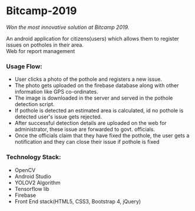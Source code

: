 <h1>Bitcamp-2019</h1>
<i>Won the most innovative solution at Bitcamp 2019.</i>

An android application for citizens(users) which allows them to register issues on potholes in their area.<br>
Web for report management
<br>
<h3>Usage Flow:</h3>
<ul>
  <li>User clicks a photo of the pothole and registers a new issue.</li>
  <li>The photo gets uploaded on the firebase database along with other information like GPS co-ordinates.</li>
  <li>The image is downloaded in the server and served in the pothole detection script.</li>
  <li>If pothole is detected an estimated area is calculated, id no pothole is detected user's issue gets rejected.</li>
  <li>After successful detection details are uploaded on the web for administrator, these issue are forwarded to govt. officials.</li>
  <li>Once the officials claim that they have fixed the pothole, the user gets a notification and they can close their issue if pothole is fixed</li>
</ul>

<h3>Technology Stack:</h3>
<ul>
  <li>OpenCV</li>
  <li>Android Studio</li>
  <li>YOLOV2 Algorithm</li>
  <li>Tensorflow lib</li>
  <li>Firebase</li>
  <li>Front End stack(HTML5, CSS3, Bootstrap 4, jQuery)</li>
</ul>
